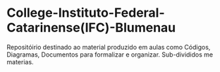 # College-Instituto-Federal-Catarinense(IFC)-Blumenau
Repositóirio destinado ao material produzido em aulas como Códigos, Diagramas, Documentos para formalizar e organizar.
Sub-divididos me materias.
